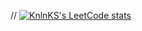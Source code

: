 // [![KnlnKS's LeetCode stats](https://leetcode-stats-six.vercel.app/api?username=sjannali)](https://github.com/KnlnKS/leetcode-stats)
